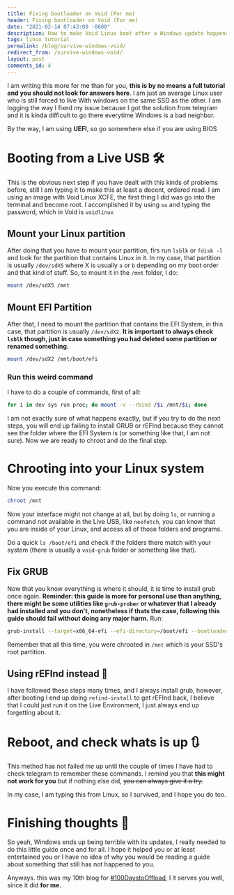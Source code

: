 ```yaml
---
title: Fixing bootloader on Void (For me)
header: Fixing bootloader on Void (For me)
date: "2021-02-14 07:43:00 -0600"
description: How to make Void Linux boot after a Windows update happens and kills everything. 
tags: linux tutorial
permalink: /blog/survive-windows-void/
redirect_from: /survive-windows-void/
layout: post
comments_id: 4
---
```


I am writing this more for me than for you, __this is by no means a full tutorial and you should not look for answers here__. I am just an average Linux user who is still forced to live With windows on the same SSD as the other. I am logging the way I fixed my issue because I got the solution from telegram and it is kinda difficult to go there everytime Windows is a bad neighbor.

By the way, I am using **UEFI**, so go somewhere else if you are using BIOS

# Booting from a Live USB 🛠

This is the obvious next step if you have dealt with this kinds of problems before, still I am typing it to make this at least a decent, ordered read. I am using an image with Void Linux XCFE, the first thing I did was go into the terminal and become root. I accomplished it by using `su` and typing the password, which in Void is `voidlinux`

## Mount your Linux partition

After doing that you have to mount your partition, firs run `lsblk` or `fdisk -l` and look for the partition that contains Linux in it. In my case, that partition is usually `/dev/sdX5` where X is usually `a` or `b` depending on my boot order and that kind of stuff. So, to mount it in the `/mnt` folder, I do:

```bash
mount /dev/sdX5 /mnt
```

## Mount EFI Partition

After that, I need to mount the partition that contains the EFI System, in this case, that partition is usually `/dev/sdX2`. **It is important to always check `lsblk` though, just in case something you had deleted some partition or renamed something.**

```bash
mount /dev/sdX2 /mnt/boot/efi
```


### Run this weird command

I have to do a couple of commands, first of all:

```bash
for i in dev sys run proc; do mount -v --rbind /$i /mnt/$i; done
```

I am not exactly sure of what happens exactly, but if you try to do the  next steps, you will end up failing to install GRUB or rEFInd because they cannot see the folder where the EFI System is (or something like that, I am not sure).
Now we are ready to chroot and do the final step.

# Chrooting into your Linux system

Now you execute this command:

```bash
chroot /mnt
```

Now your interface might not change at all, but by doing `ls`, or running a command not available in the Live USB, like `neofetch`, you can know that you are inside of your Linux, and access all of those folders and programs.

Do a quick  `ls /boot/efi` and check if the folders there match with your system (there is usually a `void-grub` folder or something like that).

## Fix GRUB

Now that you know everything is where it should, it is time to install grub once again. **Reminder: this guide is more for personal use than anything, there might be some utilities like `grub-prober` or whatever that I already had installed and you don't, nonetheless if thats the case, following this guide should fail without doing any major harm.** Run:

```bash
grub-install --target=x86_64-efi --efi-directory=/boot/efi --bootloader-id=GRUB --recheck
```

Remember that all this time, you were chrooted in `/mnt` which is your SSD's root partition.


## Using rEFInd instead 🛑

I have followed these steps many times, and I always install grub, however, after booting I end up doing `refind-install` to get rEFInd back, I believe that I could just run it on the Live Environment, I just always end up forgetting about it.

# Reboot, and check whats is up 🔃

This method has not failed *me* up until the couple of times I have had to check telegram to remember these commands. I remind you that **this might not work for you** but if nothing else did, ~~you can always give it a try.~~

In my case, I am typing this from Linux, so I survived, and I hope you do too.
# Finishing thoughts 💭

So yeah, Windows ends up being terrible with its updates, I really needed to do this little guide once and for all. I hope it helped you or at least entertained you or I have no idea of why you would be reading a guide about something that still has not happened to you.

Anyways. this was my 10th blog for [#100DaystoOffload](https://100daystooffload.com), I it serves you well, since it did **for me.**

















 



